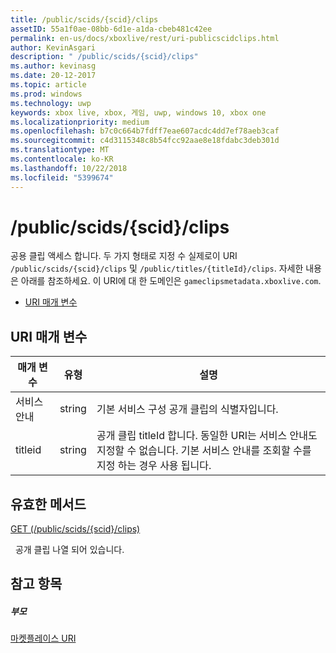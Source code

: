 ```yaml
---
title: /public/scids/{scid}/clips
assetID: 55a1f0ae-08bb-6d1e-a1da-cbeb481c42ee
permalink: en-us/docs/xboxlive/rest/uri-publicscidclips.html
author: KevinAsgari
description: " /public/scids/{scid}/clips"
ms.author: kevinasg
ms.date: 20-12-2017
ms.topic: article
ms.prod: windows
ms.technology: uwp
keywords: xbox live, xbox, 게임, uwp, windows 10, xbox one
ms.localizationpriority: medium
ms.openlocfilehash: b7c0c664b7fdff7eae607acdc4dd7ef78aeb3caf
ms.sourcegitcommit: c4d3115348c8b54fcc92aae8e18fdabc3deb301d
ms.translationtype: MT
ms.contentlocale: ko-KR
ms.lasthandoff: 10/22/2018
ms.locfileid: "5399674"
---
```

# <a name="publicscidsscidclips"></a>/public/scids/{scid}/clips
공용 클립 액세스 합니다. 두 가지 형태로 지정 수 실제로이 URI `/public/scids/{scid}/clips` 및 `/public/titles/{titleId}/clips`. 자세한 내용은 아래를 참조하세요. 이 URI에 대 한 도메인은 `gameclipsmetadata.xboxlive.com`.
 
  * [URI 매개 변수](#ID4E1)
 
<a id="ID4E1"></a>

 
## <a name="uri-parameters"></a>URI 매개 변수
 
| 매개 변수| 유형| 설명| 
| --- | --- | --- | 
| 서비스 안내| string| 기본 서비스 구성 공개 클립의 식별자입니다.| 
| titleid| string| 공개 클립 titleId 합니다. 동일한 URI는 서비스 안내도 지정할 수 없습니다. 기본 서비스 안내를 조회할 수를 지정 하는 경우 사용 됩니다.| 
  
<a id="ID4E6B"></a>

 
## <a name="valid-methods"></a>유효한 메서드

[GET (/public/scids/{scid}/clips)](uri-publicscidclipsget.md)

&nbsp;&nbsp;공개 클립 나열 되어 있습니다.
 
<a id="ID4EJC"></a>

 
## <a name="see-also"></a>참고 항목
 
<a id="ID4ELC"></a>

 
##### <a name="parent"></a>부모 

[마켓플레이스 URI](../marketplace/atoc-reference-marketplace.md)

   